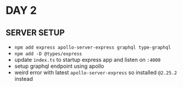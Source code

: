 # DAY 2

## SERVER SETUP

- `npm add express apollo-server-express graphql type-graphql`
- `npm add -D @types/express`
- update `index.ts` to startup express app and listen on `:4000`
- setup graphql endpoint using apollo
- weird error with latest `apollo-server-express` so installed `@2.25.2` instead

